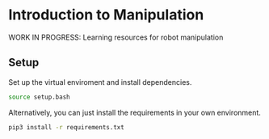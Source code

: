 # Introduction to Manipulation
WORK IN PROGRESS: Learning resources for robot manipulation

## Setup

Set up the virtual enviroment and install dependencies.

```bash
source setup.bash
```

Alternatively, you can just install the requirements in your own environment.

```bash
pip3 install -r requirements.txt
```
